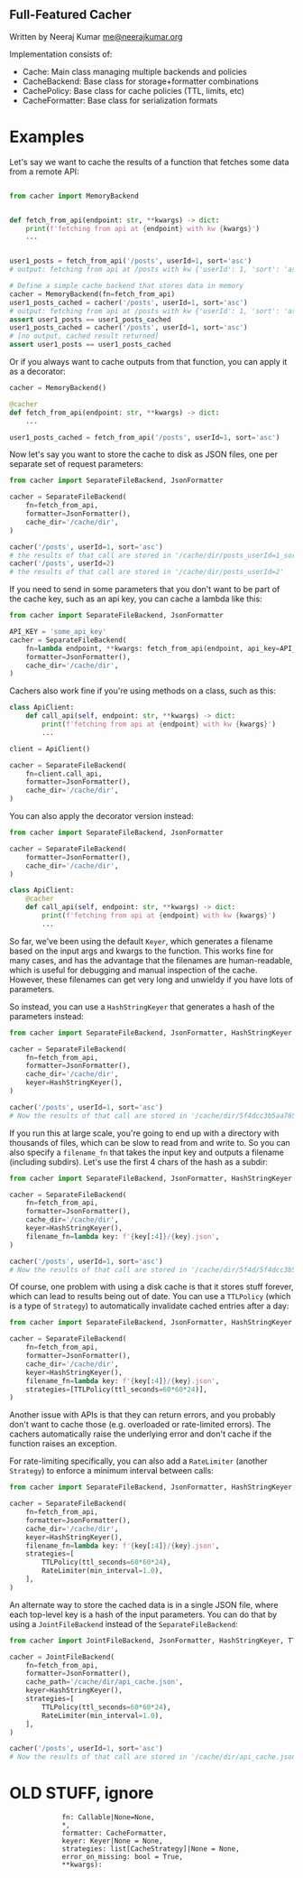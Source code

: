 Full-Featured Cacher
--------------------
Written by Neeraj Kumar <me@neerajkumar.org>


Implementation consists of:
- Cache: Main class managing multiple backends and policies
- CacheBackend: Base class for storage+formatter combinations
- CachePolicy: Base class for cache policies (TTL, limits, etc)
- CacheFormatter: Base class for serialization formats


# Examples

Let's say we want to cache the results of a function that fetches some data from a remote API:

```python

from cacher import MemoryBackend


def fetch_from_api(endpoint: str, **kwargs) -> dict:
    print(f'fetching from api at {endpoint} with kw {kwargs}')
    ...


user1_posts = fetch_from_api('/posts', userId=1, sort='asc')
# output: fetching from api at /posts with kw {'userId': 1, 'sort': 'asc'}

# Define a simple cache backend that stores data in memory
cacher = MemoryBackend(fn=fetch_from_api)
user1_posts_cached = cacher('/posts', userId=1, sort='asc')
# output: fetching from api at /posts with kw {'userId': 1, 'sort': 'asc'}
assert user1_posts == user1_posts_cached
user1_posts_cached = cacher('/posts', userId=1, sort='asc')
# [no output, cached result returned]
assert user1_posts == user1_posts_cached
```

Or if you always want to cache outputs from that function, you can apply it as a decorator:

```python
cacher = MemoryBackend()

@cacher
def fetch_from_api(endpoint: str, **kwargs) -> dict:
    ...

user1_posts_cached = fetch_from_api('/posts', userId=1, sort='asc')
```

Now let's say you want to store the cache to disk as JSON files, one per separate set of request
parameters:
```python
from cacher import SeparateFileBackend, JsonFormatter

cacher = SeparateFileBackend(
    fn=fetch_from_api,
    formatter=JsonFormatter(),
    cache_dir='/cache/dir',
)

cacher('/posts', userId=1, sort='asc')
# the results of that call are stored in '/cache/dir/posts_userId=1_sort=asc.json'
cacher('/posts', userId=2)
# the results of that call are stored in '/cache/dir/posts_userId=2'
```
If you need to send in some parameters that you don't want to be part of the cache key, such as an
api key, you can cache a lambda like this:
```python
from cacher import SeparateFileBackend, JsonFormatter

API_KEY = 'some_api_key'
cacher = SeparateFileBackend(
    fn=lambda endpoint, **kwargs: fetch_from_api(endpoint, api_key=API_KEY, **kwargs),
    formatter=JsonFormatter(),
    cache_dir='/cache/dir',
)
```

Cachers also work fine if you're using methods on a class, such as this:
```python
class ApiClient:
    def call_api(self, endpoint: str, **kwargs) -> dict:
        print(f'fetching from api at {endpoint} with kw {kwargs}')
        ...

client = ApiClient()

cacher = SeparateFileBackend(
    fn=client.call_api,
    formatter=JsonFormatter(),
    cache_dir='/cache/dir',
)
```
You can also apply the decorator version instead:

```python
from cacher import SeparateFileBackend, JsonFormatter

cacher = SeparateFileBackend(
    formatter=JsonFormatter(),
    cache_dir='/cache/dir',
)

class ApiClient:
    @cacher
    def call_api(self, endpoint: str, **kwargs) -> dict:
        print(f'fetching from api at {endpoint} with kw {kwargs}')
        ...
```
So far, we've been using the default `Keyer`, which generates a filename based on the input args and
kwargs to the function. This works fine for many cases, and has the advantage that the filenames are
human-readable, which is useful for debugging and manual inspection of the cache. However,
these filenames can get very long and unwieldy if you have lots of parameters.

So instead, you can use a `HashStringKeyer` that generates a hash of the parameters instead:

```python
from cacher import SeparateFileBackend, JsonFormatter, HashStringKeyer

cacher = SeparateFileBackend(
    fn=fetch_from_api,
    formatter=JsonFormatter(),
    cache_dir='/cache/dir',
    keyer=HashStringKeyer(),
)

cacher('/posts', userId=1, sort='asc')
# Now the results of that call are stored in '/cache/dir/5f4dcc3b5aa765d61d8327deb882cf99.json'
```
If you run this at large scale, you're going to end up with a directory with thousands of files,
which can be slow to read from and write to. So you can also specify a `filename_fn` that takes the
input key and outputs a filename (including subdirs). Let's use the first 4 chars of the hash as a
subdir:

```python
from cacher import SeparateFileBackend, JsonFormatter, HashStringKeyer

cacher = SeparateFileBackend(
    fn=fetch_from_api,
    formatter=JsonFormatter(),
    cache_dir='/cache/dir',
    keyer=HashStringKeyer(),
    filename_fn=lambda key: f'{key[:4]}/{key}.json',
)

cacher('/posts', userId=1, sort='asc')
# Now the results of that call are stored in '/cache/dir/5f4d/5f4dcc3b5aa765d61d8327deb882cf99.json'
```

Of course, one problem with using a disk cache is that it stores stuff forever, which can lead to
results being out of date. You can use a `TTLPolicy` (which is a type of `Strategy`) to automatically
invalidate cached entries after a day:

```python
from cacher import SeparateFileBackend, JsonFormatter, HashStringKeyer, TTLPolicy

cacher = SeparateFileBackend(
    fn=fetch_from_api,
    formatter=JsonFormatter(),
    cache_dir='/cache/dir',
    keyer=HashStringKeyer(),
    filename_fn=lambda key: f'{key[:4]}/{key}.json',
    strategies=[TTLPolicy(ttl_seconds=60*60*24)],
)
```

Another issue with APIs is that they can return errors, and you probably don't want to cache those
(e.g. overloaded or rate-limited errors). The cachers automatically raise the underlying error and
don't cache if the function raises an exception.

For rate-limiting specifically, you can also add a `RateLimiter` (another `Strategy`) to enforce a
minimum interval between calls:
```python
from cacher import SeparateFileBackend, JsonFormatter, HashStringKeyer, TTLPolicy, RateLimiter

cacher = SeparateFileBackend(
    fn=fetch_from_api,
    formatter=JsonFormatter(),
    cache_dir='/cache/dir',
    keyer=HashStringKeyer(),
    filename_fn=lambda key: f'{key[:4]}/{key}.json',
    strategies=[
        TTLPolicy(ttl_seconds=60*60*24),
        RateLimiter(min_interval=1.0),
    ],
)
```
An alternate way to store the cached data is in a single JSON file, where each top-level key is a
hash of the input parameters. You can do that by using a `JointFileBackend` instead of the
`SeparateFileBackend`:

```python
from cacher import JointFileBackend, JsonFormatter, HashStringKeyer, TTLPolicy, RateLimiter

cacher = JointFileBackend(
    fn=fetch_from_api,
    formatter=JsonFormatter(),
    cache_path='/cache/dir/api_cache.json',
    keyer=HashStringKeyer(),
    strategies=[
        TTLPolicy(ttl_seconds=60*60*24),
        RateLimiter(min_interval=1.0),
    ],
)

cacher('/posts', userId=1, sort='asc')
# Now the results of that call are stored in '/cache/dir/api_cache.json', under the key '5f4dcc3b5aa765d61d8327deb882cf99'
```


# OLD STUFF, ignore

                 fn: Callable|None=None,
                 *,
                 formatter: CacheFormatter,
                 keyer: Keyer|None = None,
                 strategies: list[CacheStrategy]|None = None,
                 error_on_missing: bool = True,
                 **kwargs):
